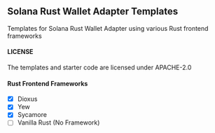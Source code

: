 ## Solana Rust Wallet Adapter Templates
Templates for Solana Rust Wallet Adapter using various Rust frontend frameworks

#### LICENSE
The templates and starter code are licensed under APACHE-2.0

#### Rust Frontend Frameworks
-[x] Dioxus
-[x] Yew
-[x] Sycamore
-[ ] Vanilla Rust (No Framework)